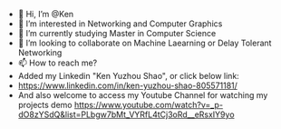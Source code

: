 - 👋 Hi, I’m @Ken
- 👀 I’m interested in Networking and Computer Graphics
- 🌱 I’m currently studying Master in Computer Science
- 💞️ I’m looking to collaborate on Machine Laearning or Delay Tolerant Networking
- 📫 How to reach me? 
- Added my Linkedin "Ken Yuzhou Shao", or click below link:
- https://www.linkedin.com/in/ken-yuzhou-shao-805571181/
- And also welcome to access my Youtube Channel for watching my projects demo
https://www.youtube.com/watch?v=_p-dO8zYSdQ&list=PLbgw7bMt_VYRfL4tCj3oRd__eRsxIY9yo

<!---
KenYZShao/KenYZShao is a ✨ special ✨ repository because its `README.md` (this file) appears on your GitHub profile.
You can click the Preview link to take a look at your changes.
--->
